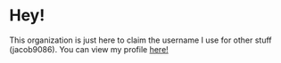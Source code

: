 # Hey!
This organization is just here to claim the username I use for other stuff (jacob9086). You can view my profile [here!](https://github.com/jacobvd0)
